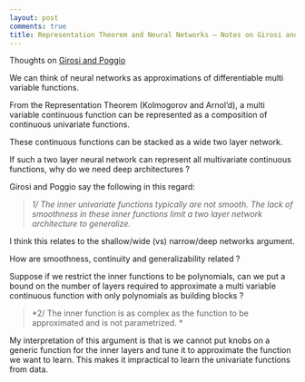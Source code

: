 ```yaml
---
layout: post
comments: true
title: Representation Theorem and Neural Networks — Notes on Girosi and Poggio
---
```


Thoughts on [Girosi and Poggio](http://cbcl.mit.edu/people/poggio/journals/girosi-poggio-NeuralComputation-1989.pdf)

We can think of neural networks as approximations of differentiable multi variable functions. 

From the Representation Theorem (Kolmogorov and Arnol’d), a multi variable continuous function can be represented as a composition of continuous univariate functions.

These continuous functions can be stacked as a wide two layer network.

If such a two layer neural network can represent all multivariate continuous functions, why do we need deep architectures ?

Girosi and Poggio say the following in this regard:

>*1/ The inner univariate functions typically are not smooth. The lack of smoothness in these inner functions limit a two layer network architecture to generalize.*

I think this relates to the shallow/wide (vs) narrow/deep networks argument.

How are smoothness, continuity and generalizability related ?

Suppose if we restrict the inner functions to be polynomials, can we put a bound on the number of layers required to approximate a multi variable continuous function with only polynomials as building blocks ?

>*2/ The inner function is as complex as the function to be approximated and is not parametrized. *

My interpretation of this argument is that is we cannot put knobs on a generic function for the inner layers and tune it to approximate the function we want to learn. This makes it impractical to learn the univariate functions from data.
